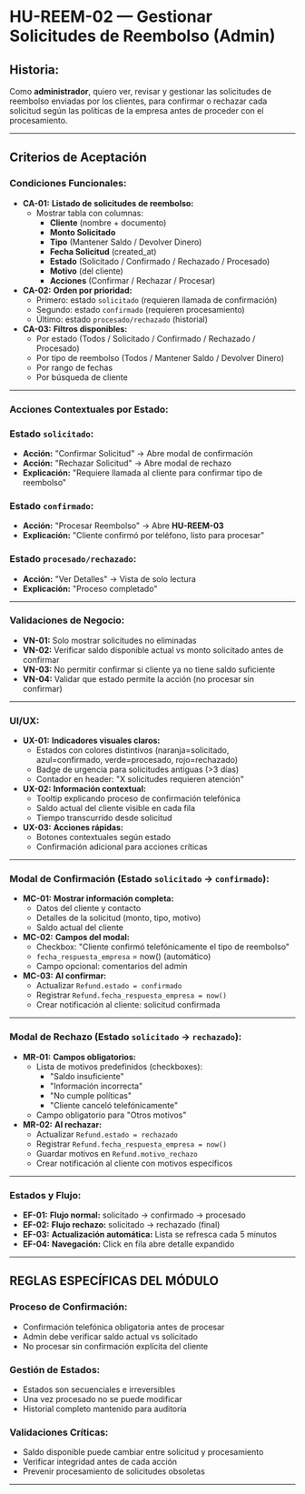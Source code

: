 # HU-REEM-02 — Gestionar Solicitudes de Reembolso (Admin)

## **Historia:**

Como **administrador**, quiero ver, revisar y gestionar las solicitudes de reembolso enviadas por los clientes, para confirmar o rechazar cada solicitud según las políticas de la empresa antes de proceder con el procesamiento.

---

## **Criterios de Aceptación**

### **Condiciones Funcionales:**

- **CA-01:** **Listado de solicitudes de reembolso:**
    - Mostrar tabla con columnas:
        - **Cliente** (nombre + documento)
        - **Monto Solicitado**
        - **Tipo** (Mantener Saldo / Devolver Dinero)
        - **Fecha Solicitud** (created_at)
        - **Estado** (Solicitado / Confirmado / Rechazado / Procesado)
        - **Motivo** (del cliente)
        - **Acciones** (Confirmar / Rechazar / Procesar)
- **CA-02:** **Orden por prioridad:**
    - Primero: estado `solicitado` (requieren llamada de confirmación)
    - Segundo: estado `confirmado` (requieren procesamiento)
    - Último: estado `procesado/rechazado` (historial)
- **CA-03:** **Filtros disponibles:**
    - Por estado (Todos / Solicitado / Confirmado / Rechazado / Procesado)
    - Por tipo de reembolso (Todos / Mantener Saldo / Devolver Dinero)
    - Por rango de fechas
    - Por búsqueda de cliente

---

### **Acciones Contextuales por Estado:**

### **Estado `solicitado`:**
- **Acción:** "Confirmar Solicitud" → Abre modal de confirmación
- **Acción:** "Rechazar Solicitud" → Abre modal de rechazo
- **Explicación:** "Requiere llamada al cliente para confirmar tipo de reembolso"

### **Estado `confirmado`:**
- **Acción:** "Procesar Reembolso" → Abre **HU-REEM-03**
- **Explicación:** "Cliente confirmó por teléfono, listo para procesar"

### **Estado `procesado/rechazado`:**
- **Acción:** "Ver Detalles" → Vista de solo lectura
- **Explicación:** "Proceso completado"

---

### **Validaciones de Negocio:**

- **VN-01:** Solo mostrar solicitudes no eliminadas
- **VN-02:** Verificar saldo disponible actual vs monto solicitado antes de confirmar
- **VN-03:** No permitir confirmar si cliente ya no tiene saldo suficiente
- **VN-04:** Validar que estado permite la acción (no procesar sin confirmar)

---

### **UI/UX:**

- **UX-01:** **Indicadores visuales claros:**
    - Estados con colores distintivos (naranja=solicitado, azul=confirmado, verde=procesado, rojo=rechazado)
    - Badge de urgencia para solicitudes antiguas (>3 días)
    - Contador en header: "X solicitudes requieren atención"
- **UX-02:** **Información contextual:**
    - Tooltip explicando proceso de confirmación telefónica
    - Saldo actual del cliente visible en cada fila
    - Tiempo transcurrido desde solicitud
- **UX-03:** **Acciones rápidas:**
    - Botones contextuales según estado
    - Confirmación adicional para acciones críticas

---

### **Modal de Confirmación (Estado `solicitado` → `confirmado`):**

- **MC-01:** **Mostrar información completa:**
    - Datos del cliente y contacto
    - Detalles de la solicitud (monto, tipo, motivo)
    - Saldo actual del cliente
- **MC-02:** **Campos del modal:**
    - Checkbox: "Cliente confirmó telefónicamente el tipo de reembolso"
    - `fecha_respuesta_empresa` = now() (automático)
    - Campo opcional: comentarios del admin
- **MC-03:** **Al confirmar:**
    - Actualizar `Refund.estado = confirmado`
    - Registrar `Refund.fecha_respuesta_empresa = now()`
    - Crear notificación al cliente: solicitud confirmada

---

### **Modal de Rechazo (Estado `solicitado` → `rechazado`):**

- **MR-01:** **Campos obligatorios:**
    - Lista de motivos predefinidos (checkboxes):
        - "Saldo insuficiente"
        - "Información incorrecta"
        - "No cumple políticas"
        - "Cliente canceló telefónicamente"
    - Campo obligatorio para "Otros motivos"
- **MR-02:** **Al rechazar:**
    - Actualizar `Refund.estado = rechazado`
    - Registrar `Refund.fecha_respuesta_empresa = now()`
    - Guardar motivos en `Refund.motivo_rechazo`
    - Crear notificación al cliente con motivos específicos

---

### **Estados y Flujo:**

- **EF-01:** **Flujo normal:** solicitado → confirmado → procesado
- **EF-02:** **Flujo rechazo:** solicitado → rechazado (final)
- **EF-03:** **Actualización automática:** Lista se refresca cada 5 minutos
- **EF-04:** **Navegación:** Click en fila abre detalle expandido

---

## **REGLAS ESPECÍFICAS DEL MÓDULO**

### **Proceso de Confirmación:**
- Confirmación telefónica obligatoria antes de procesar
- Admin debe verificar saldo actual vs solicitado
- No procesar sin confirmación explícita del cliente

### **Gestión de Estados:**
- Estados son secuenciales e irreversibles
- Una vez procesado no se puede modificar
- Historial completo mantenido para auditoría

### **Validaciones Críticas:**
- Saldo disponible puede cambiar entre solicitud y procesamiento
- Verificar integridad antes de cada acción
- Prevenir procesamiento de solicitudes obsoletas

---